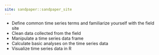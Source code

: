 ```yaml
---
site: sandpaper::sandpaper_site
---
```


* Define common time series terms and familiarize yourself with the field site 
* Clean data collected from the field 
* Manipulate a time series data frame 
* Calculate basic analyses on the time series data
* Visualize time series data in R 


[workbench]: https://carpentries.github.io/sandpaper-docs


